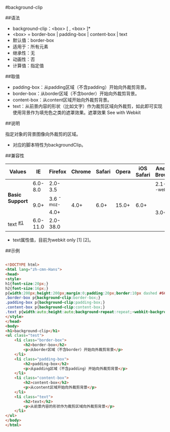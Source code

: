 #background-clip

##语法

- background-clip：&lt;box&gt; [ , &lt;box&gt; ]*
- &lt;box&gt; = border-box | padding-box | content-box | text
- 默认值：border-box
- 适用于：所有元素
- 继承性：无
- 动画性：否
- 计算值：指定值


##取值

- padding-box：从padding区域（不含padding）开始向外裁剪背景。
- border-box：从border区域（不含border）开始向外裁剪背景。
- content-box：从content区域开始向外裁剪背景。
- text：从前景内容的形状（比如文字）作为裁剪区域向外裁剪，如此即可实现使用背景作为填充色之类的遮罩效果。遮罩效果 See with Webkit


##说明

指定对象的背景图像向外裁剪的区域。

- 对应的脚本特性为backgroundClip。


##兼容性


<table class="compatible">
<thead>
	<tr>
		<th>Values</th>
		<th>IE</th>
		<th>Firefox</th>
		<th>Chrome</th>
		<th>Safari</th>
		<th>Opera</th>
		<th>iOS Safari</th>
		<th>Android Browser</th>
		<th>Android Chrome</th>
	</tr>
</thead>
<tbody>
	<tr>
		<td rowspan="3"><strong>Basic Support</strong></td>
		<td class="unsupport">6.0-8.0</td>
		<td class="unsupport">2.0-3.5</td>
		<td class="support" rowspan="4">4.0+</td>
		<td class="support" rowspan="4">6.0+</td>
		<td class="support" rowspan="4">15.0+</td>
		<td class="support" rowspan="4">6.0+</td>
		<td class="support">2.1-2.3 <sup class="fix">-webkit-</sup></td>
		<td class="support" rowspan="4">18.0+</td>
	</tr>
	<tr>
		<td class="support" rowspan="2">9.0+</td>
		<td class="support">3.6 <sup class="fix">-moz-</sup></td>
		<td class="support" rowspan="3">3.0+</td>
	</tr>
	<tr>
		<td class="support">4.0+</td>
	</tr>
	<tr>
		<td>text <sup><a href="#support1">#1</a></sup></td>
		<td class="unsupport">6.0-11.0</td>
		<td class="unsupport">2.0-38.0</td>
	</tr>
</tbody>
</table>


- text属性值，目前为webkit only [1] [2]。


##示例

```html

<!DOCTYPE html>
<html lang="zh-cmn-Hans">
<head>
<style>
h1{font-size:20px;}
h2{font-size:16px;}
p{width:200px;height:200px;margin:0;padding:20px;border:10px dashed #666;background:#aaa url(skin/p_103x196_1.jpg) no-repeat;}
.border-box p{background-clip:border-box;}
.padding-box p{background-clip:padding-box;}
.content-box p{background-clip:content-box;}
.text p{width:auto;height:auto;background-repeat:repeat;-webkit-background-clip:text;-webkit-text-fill-color:transparent;font-weight:bold;font-size:120px;}
</style>
</head>
<body>
<h1>background-clip</h1>
<ul class="test">
	<li class="border-box">
		<h2>border-box</h2>
		<p>从border区域（不含border）开始向外裁剪背景</p>
	</li>
	<li class="padding-box">
		<h2>padding-box</h2>
		<p>从padding区域（不含padding）开始向外裁剪背景</p>
	</li>
	<li class="content-box">
		<h2>content-box</h2>
		<p>从content区域开始向外裁剪背景</p>
	</li>
	<li class="text">
		<h2>text</h2>
		<p>从前景内容的形状作为裁剪区域向外裁剪背景</p>
	</li>
</ul>
</body>
</html>

```

